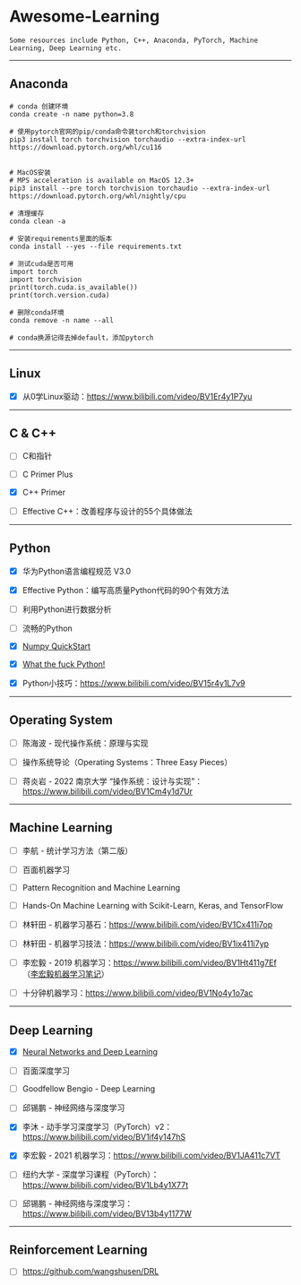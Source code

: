 

# Awesome-Learning



```
Some resources include Python, C++, Anaconda, PyTorch, Machine Learning, Deep Learning etc.
```



------



## Anaconda



```
# conda 创建环境
conda create -n name python=3.8

# 使用pytorch官网的pip/conda命令装torch和torchvision
pip3 install torch torchvision torchaudio --extra-index-url https://download.pytorch.org/whl/cu116


# MacOS安装
# MPS acceleration is available on MacOS 12.3+
pip3 install --pre torch torchvision torchaudio --extra-index-url https://download.pytorch.org/whl/nightly/cpu
```




```
# 清理缓存
conda clean -a

# 安装requirements里面的版本
conda install --yes --file requirements.txt

# 测试cuda是否可用
import torch
import torchvision
print(torch.cuda.is_available())
print(torch.version.cuda)

# 删除conda环境
conda remove -n name --all

# conda换源记得去掉default，添加pytorch
```



------



## Linux



- [x] 从0学Linux驱动：https://www.bilibili.com/video/BV1Er4y1P7yu



------



## C & C++



- [ ] C和指针
- [ ] C Primer Plus
- [x] C++ Primer
- [ ] Effective C++：改善程序与设计的55个具体做法



------



## Python



- [x] 华为Python语言编程规范 V3.0

- [x] Effective Python：编写高质量Python代码的90个有效方法

- [ ] 利用Python进行数据分析

- [ ] 流畅的Python

- [x] [Numpy QuickStart](https://numpy.org/doc/stable/user/quickstart.html)

- [x] [What the fuck Python! ](https://github.com/robertparley/wtfpython-cn)



- [x] Python小技巧：https://www.bilibili.com/video/BV15r4y1L7v9



------



## Operating System



- [ ] 陈海波 - 现代操作系统：原理与实现
- [ ] 操作系统导论（Operating Systems：Three Easy Pieces）




- [ ] 蒋炎岩 - 2022 南京大学 “操作系统：设计与实现”：https://www.bilibili.com/video/BV1Cm4y1d7Ur



------



## Machine Learning



- [ ] 李航 - 统计学习方法（第二版）
- [ ] 百面机器学习
- [ ] Pattern Recognition and Machine Learning
- [ ] Hands-On Machine Learning with Scikit-Learn, Keras, and TensorFlow



- [ ] 林轩田 - 机器学习基石：https://www.bilibili.com/video/BV1Cx411i7op
- [ ] 林轩田 - 机器学习技法：https://www.bilibili.com/video/BV1ix411i7yp
- [ ] 李宏毅 - 2019 机器学习：https://www.bilibili.com/video/BV1Ht411g7Ef （[李宏毅机器学习笔记](https://datawhalechina.github.io/leeml-notes/#/?id=李宏毅机器学习笔记leeml-notes)）
- [ ] 十分钟机器学习：https://www.bilibili.com/video/BV1No4y1o7ac



------



## Deep Learning



- [x] [Neural Networks and Deep Learning](http://neuralnetworksanddeeplearning.com/index.html)
- [ ] 百面深度学习
- [ ] Goodfellow Bengio - Deep Learning
- [ ] 邱锡鹏 - 神经网络与深度学习



- [x] 李沐 - 动手学习深度学习（PyTorch）v2：https://www.bilibili.com/video/BV1if4y147hS

- [x] 李宏毅 - 2021 机器学习：https://www.bilibili.com/video/BV1JA411c7VT

- [ ] 纽约大学 - 深度学习课程（PyTorch）：https://www.bilibili.com/video/BV1Lb4y1X77t

- [ ] 邱锡鹏 - 神经网络与深度学习：https://www.bilibili.com/video/BV13b4y1177W



------



## Reinforcement Learning



- [ ] https://github.com/wangshusen/DRL
